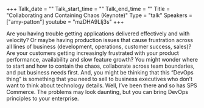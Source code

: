 +++
Talk_date = ""
Talk_start_time = ""
Talk_end_time = ""
Title = "Collaborating and Containing Chaos (Keynote)"
Type = "talk"
Speakers = ["amy-patton"]
youtube = "mzDHA9LIj3s"
+++

Are you having trouble getting applications delivered effectively and with velocity? Or maybe having production issues that cause frustration across all lines of business (development, operations, customer success, sales)? Are your customers getting increasingly frustrated with your product performance, availability and slow feature growth? You might wonder where to start and how to contain the chaos, collaborate across team boundaries, and put business needs first. And, you might be thinking that this “DevOps thing” is something that you need to sell to business executives who don’t want to think about technology details. Well, I’ve been there and so has SPS Commerce. The problems may look daunting, but you can bring DevOps principles to your enterprise.
